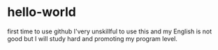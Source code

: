 # hello-world
first time to use github
I'very unskillful to use this and my English is not good but I will study hard and promoting my program level.
